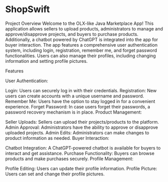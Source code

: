 # ShopSwift
Project Overview
Welcome to the OLX-like Java Marketplace App! This application allows sellers to upload products, administrators to manage and approve/disapprove projects, and buyers to purchase products. Additionally, a chatbot powered by ChatGPT is integrated into the app for buyer interaction. The app features a comprehensive user authentication system, including login, registration, remember me, and forget password functionalities. Users can also manage their profiles, including changing information and setting profile pictures.



Features



User Authentication:

Login: Users can securely log in with their credentials.
Registration: New users can create accounts with a unique username and password.
Remember Me: Users have the option to stay logged in for a convenient experience.
Forget Password: In case users forget their passwords, a password recovery mechanism is in place.
Product Management:

Seller Uploads: Sellers can upload their projects/products to the platform.
Admin Approval: Administrators have the ability to approve or disapprove uploaded projects.
Admin Edits: Administrators can make changes to product information as needed.
Buyer Interaction:

Chatbot Integration: A ChatGPT-powered chatbot is available for buyers to interact and get assistance.
Purchase Functionality: Buyers can browse products and make purchases securely.
Profile Management:

Profile Editing: Users can update their profile information.
Profile Picture: Users can set and change their profile pictures.
